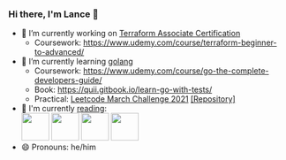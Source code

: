 ### Hi there, I'm Lance 👋

- 🔭 I’m currently working on [Terraform Associate Certification](https://www.hashicorp.com/certification/terraform-associate)
  - Coursework: https://www.udemy.com/course/terraform-beginner-to-advanced/<br>
- 🌱 I’m currently learning [golang](https://golang.org)
  - Coursework: https://www.udemy.com/course/go-the-complete-developers-guide/
  - Book: https://quii.gitbook.io/learn-go-with-tests/
  - Practical: [Leetcode March Challenge 2021](https://leetcode.com/explore/challenge/card/march-leetcoding-challenge-2021) [[Repository]](https://github.com/lancefrench/leetcode)<br>
- :book: I'm currently [reading](https://www.goodreads.com/user/show/76485175-lance-french):<br>
[<img src="https://images-na.ssl-images-amazon.com/images/I/51r8VtdbbJL._SX379_BO1,204,203,200_.jpg" width="50">](https://www.oreilly.com/library/view/implementing-service-level/9781492076803/)&nbsp;[<img src="https://staffeng.com/StaffEngCoverHero.png" width="50">](https://staffeng.com/book)&nbsp;[<img src="https://theexperimentpublishing.com/includes/onix/9781615195336.jpg" width="50">](https://theexperimentpublishing.com/catalogs/spring-2019/a-handbook-for-new-stoics/)&nbsp;[<img src="https://images-na.ssl-images-amazon.com/images/I/51f42uWcUWL._SX328_BO1,204,203,200_.jpg" width="50">](https://www.nytimes.com/2020/07/31/books/review-caste-isabel-wilkerson-origins-of-our-discontents.html)<br>
- 😄 Pronouns: he/him
